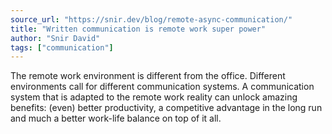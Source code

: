 ```yaml
---
source_url: "https://snir.dev/blog/remote-async-communication/"
title: "Written communication is remote work super power"
author: "Snir David"
tags: ["communication"]
---
```


The remote work environment is different from the office. Different environments call for different communication systems. A communication system that is adapted to the remote work reality can unlock amazing benefits: (even) better productivity, a competitive advantage in the long run and much a better work-life balance on top of it all.
